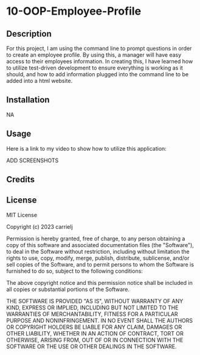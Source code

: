 # 10-OOP-Employee-Profile

## Description
For this project, I am using the command line to prompt questions in order to create an employee profile. By using this, a manager will have easy access to their employees information. In creating this, I have learned how to utilize test-driven development to ensure everything is working as it should, and how to add information plugged into the command line to be added into a html website.

## Installation
NA

## Usage
Here is a link to my video to show how to utilize this application: 

ADD SCREENSHOTS

## Credits


## License
MIT License

Copyright (c) 2023 carrielj

Permission is hereby granted, free of charge, to any person obtaining a copy
of this software and associated documentation files (the "Software"), to deal
in the Software without restriction, including without limitation the rights
to use, copy, modify, merge, publish, distribute, sublicense, and/or sell
copies of the Software, and to permit persons to whom the Software is
furnished to do so, subject to the following conditions:

The above copyright notice and this permission notice shall be included in all
copies or substantial portions of the Software.

THE SOFTWARE IS PROVIDED "AS IS", WITHOUT WARRANTY OF ANY KIND, EXPRESS OR
IMPLIED, INCLUDING BUT NOT LIMITED TO THE WARRANTIES OF MERCHANTABILITY,
FITNESS FOR A PARTICULAR PURPOSE AND NONINFRINGEMENT. IN NO EVENT SHALL THE
AUTHORS OR COPYRIGHT HOLDERS BE LIABLE FOR ANY CLAIM, DAMAGES OR OTHER
LIABILITY, WHETHER IN AN ACTION OF CONTRACT, TORT OR OTHERWISE, ARISING FROM,
OUT OF OR IN CONNECTION WITH THE SOFTWARE OR THE USE OR OTHER DEALINGS IN THE
SOFTWARE.



